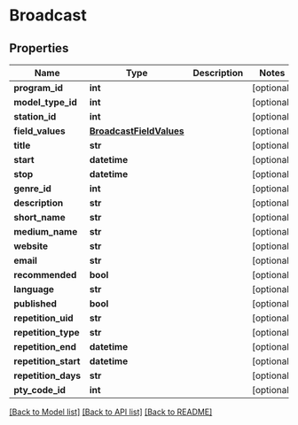# Broadcast

## Properties
Name | Type | Description | Notes
------------ | ------------- | ------------- | -------------
**program_id** | **int** |  | [optional] 
**model_type_id** | **int** |  | [optional] 
**station_id** | **int** |  | [optional] 
**field_values** | [**BroadcastFieldValues**](BroadcastFieldValues.md) |  | [optional] 
**title** | **str** |  | [optional] 
**start** | **datetime** |  | [optional] 
**stop** | **datetime** |  | [optional] 
**genre_id** | **int** |  | [optional] 
**description** | **str** |  | [optional] 
**short_name** | **str** |  | [optional] 
**medium_name** | **str** |  | [optional] 
**website** | **str** |  | [optional] 
**email** | **str** |  | [optional] 
**recommended** | **bool** |  | [optional] 
**language** | **str** |  | [optional] 
**published** | **bool** |  | [optional] 
**repetition_uid** | **str** |  | [optional] 
**repetition_type** | **str** |  | [optional] 
**repetition_end** | **datetime** |  | [optional] 
**repetition_start** | **datetime** |  | [optional] 
**repetition_days** | **str** |  | [optional] 
**pty_code_id** | **int** |  | [optional] 

[[Back to Model list]](../README.md#documentation-for-models) [[Back to API list]](../README.md#documentation-for-api-endpoints) [[Back to README]](../README.md)


